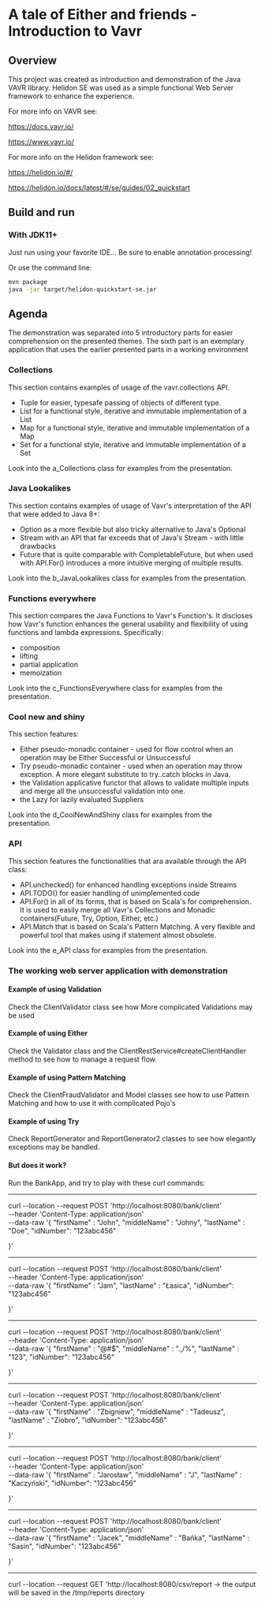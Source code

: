 # A tale of Either and friends - Introduction to Vavr
## Overview

This project was created as introduction and demonstration of the Java VAVR library. 
Helidon SE  was used as a simple functional Web Server framework to enhance the experience.    

For more info on VAVR see:

https://docs.vavr.io/

https://www.vavr.io/

For more info on the Helidon framework see:

https://helidon.io/#/

https://helidon.io/docs/latest/#/se/guides/02_quickstart

## Build and run

### With JDK11+
Just run using your favorite IDE... Be sure to enable annotation processing!

Or use the command line:
```bash
mvn package
java -jar target/helidon-quickstart-se.jar
```

## Agenda
The demonstration was separated into 5 introductory parts for easier comprehension on the presented themes.
The sixth part is an exemplary application that uses the earlier presented parts in a working environment

### Collections
This section contains examples of usage of the vavr.collections API. 

- Tuple for easier, typesafe passing of objects of different type.
- List for a functional style, iterative and immutable implementation of a List
- Map for a functional style, iterative and immutable implementation of a Map
- Set for a functional style, iterative and immutable implementation of a Set

Look into the a_Collections class for examples from the presentation.

### Java Lookalikes
This section contains examples of usage of Vavr's interpretation of the API that were added to Java 8+: 
- Option as a more flexible but also tricky alternative to Java's Optional
- Stream with an API that far exceeds that of Java's Stream - with little drawbacks
- Future that is quite comparable with CompletableFuture, but when used with API.For() introduces a more intuitive merging of multiple results.

Look into the b_JavaLookalikes class for examples from the presentation.

### Functions everywhere
This section compares the Java Functions to Vavr's Function's.
It discloses how Vavr's function enhances the general usability and flexibility of using functions and lambda expressions. Specifically:
- composition
- lifting
- partial application
- memoization

Look into the c_FunctionsEverywhere class for examples from the presentation.

### Cool new and shiny
This section features:
- Either pseudo-monadic container - used for flow control when an operation may be Either Successful or Unsuccessful 
- Try pseudo-monadic container - used when an operation may throw exception. 
  A more elegant substitute to try..catch blocks in Java.
- the Validation applicative functor that allows to validate multiple inputs and merge all the unsuccessful validation into one. 
- the Lazy for lazily evaluated Suppliers

Look into the d_CoolNewAndShiny class for examples from the presentation.

### API
This section features the functionalities that ara available through the API class:
- API.unchecked() for enhanced handling exceptions inside Streams
- API.TODO() for easier handling of unimplemented code
- API.For() in all of its forms, that is based on Scala's for comprehension. 
  It is used to easily merge all Vavr's Collections and Monadic containers(Future, Try, Option, Either,  etc.)   
- API.Match that is based on Scala's Pattern Matching. 
  A very flexible and powerful tool that makes using if statement almost obsolete.  

Look into the e_API class for examples from the presentation.

### The working web server application with demonstration 
#### Example of using Validation
Check the ClientValidator class see how More complicated Validations may be used

#### Example of using Either
Check the Validator class and the ClientRestService#createClientHandler method to see how to manage a request flow.

#### Example of using Pattern Matching
Check the ClientFraudValidator and Model classes see how to use Pattern Matching and how to use it with complicated Pojo's

#### Example of using Try
Check ReportGenerator and ReportGenerator2 classes to see how elegantly exceptions may be handled.

#### But does it work?
Run the BankApp, and try to play with these curl commands:

----

curl --location --request POST 'http://localhost:8080/bank/client' \
--header 'Content-Type: application/json' \
--data-raw '{
"firstName" : "John",
"middleName" : "Johny",
"lastName" : "Doe",
"idNumber":  "123abc456"

}'

---

curl --location --request POST 'http://localhost:8080/bank/client' \
--header 'Content-Type: application/json' \
--data-raw '{
"firstName" : "Jam",
"lastName" : "Łasica",
"idNumber":  "123abc456"

}'

----

curl --location --request POST 'http://localhost:8080/bank/client' \
--header 'Content-Type: application/json' \
--data-raw '{
"firstName" : "@#$",
"middleName" : ".,/%",
"lastName" : "123",
"idNumber":  "123abc456"

}'

----

curl --location --request POST 'http://localhost:8080/bank/client' \
--header 'Content-Type: application/json' \
--data-raw '{
"firstName" : "Zbigniew",
"middleName" : "Tadeusz",
"lastName" : "Ziobro",
"idNumber":  "123abc456"

}'

----

curl --location --request POST 'http://localhost:8080/bank/client' \
--header 'Content-Type: application/json' \
--data-raw '{
"firstName" : "Jarosław",
"middleName" : "J",
"lastName" : "Kaczyński",
"idNumber":  "123abc456"

}'

----

curl --location --request POST 'http://localhost:8080/bank/client' \
--header 'Content-Type: application/json' \
--data-raw '{
"firstName" : "Jacek",
"middleName" : "Bańka",
"lastName" : "Sasin",
"idNumber":  "123abc456"

}'

----

curl --location --request GET 'http://localhost:8080/csv/report  -> the output will be saved in the /tmp/reports directory

